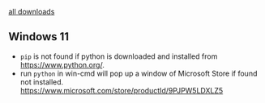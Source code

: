 [all downloads](https://www.python.org/downloads/windows/)




## Windows 11
- `pip` is not found if python is downloaded and installed from https://www.python.org/.
- run `python` in win-cmd will pop up a window of Microsoft Store if found not installed. https://www.microsoft.com/store/productId/9PJPW5LDXLZ5
